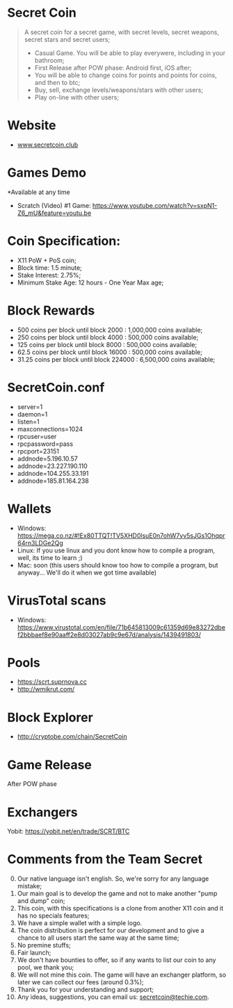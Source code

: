 # Secret Coin

> A secret coin for a secret game, with secret levels, secret weapons, secret stars and secret users;
> * Casual Game. You will be able to play everywere, including in your bathroom;
> * First Release after POW phase: Android first, iOS after;
> * You will be able to change coins for points and points for coins, and then to btc;
> * Buy, sell, exchange levels/weapons/stars with other users;
> * Play on-line with other users;

# Website
* www.secretcoin.club

# Games Demo
*Available at any time
* Scratch (Video) #1 Game: https://www.youtube.com/watch?v=sxpN1-Z6_mU&feature=youtu.be

# Coin Specification:
* X11 PoW + PoS coin;
* Block time: 1.5 minute;
* Stake Interest: 2.75%;
* Minimum Stake Age: 12 hours - One Year Max age;

# Block Rewards
* 500 coins per block until block 2000 : 1,000,000 coins available;
* 250 coins per block until block 4000 : 500,000 coins available;
* 125 coins per block until block 8000 : 500,000 coins available;
* 62.5 coins per block until block 16000 : 500,000 coins available;
* 31.25 coins per block until block 224000 : 6,500,000 coins available;

# SecretCoin.conf
* server=1
* daemon=1
* listen=1
* maxconnections=1024
* rpcuser=user
* rpcpassword=pass
* rpcport=23151
* addnode=5.196.10.57
* addnode=23.227.190.110
* addnode=104.255.33.191
* addnode=185.81.164.238

#  Wallets
* Windows: https://mega.co.nz/#!Ex80TTQT!TV5XHD0lsuE0n7ohW7yv5sJGs1Ohqpr64rn3LDGe2Qg
* Linux: If you use linux and you dont know how to compile a program, well, its time to learn ;)
* Mac: soon (this users should know too how to compile a program, but anyway... We'll do it when we got time available)

# VirusTotal scans
* Windows: https://www.virustotal.com/en/file/71b645813009c61359d69e83272dbef2bbbaef8e90aaff2e8d03027ab9c9e67d/analysis/1439491803/

# Pools
* https://scrt.suprnova.cc
* http://wmikrut.com/

# Block Explorer
* http://cryptobe.com/chain/SecretCoin

# Game Release
After POW phase

# Exchangers
Yobit: https://yobit.net/en/trade/SCRT/BTC

# Comments from the Team Secret
0. Our native language isn't english. So, we're sorry for any language mistake;
1. Our main goal is to develop the game and not to make another "pump and dump" coin;
2. This coin, with this specifications is a clone from another X11 coin and it has no specials features;
3. We have a simple wallet with a simple logo.
4. The coin distribution is perfect for our development and to give a chance to all users start the same way at the same time;
5. No premine stuffs;
6. Fair launch;
7. We don't have bounties to offer, so if any wants to list our coin to any pool, we thank you;
8. We will not mine this coin. The game will have an exchanger platform, so later we can collect our fees (around 0.3%);
9. Thank you for your understanding and support;
10. Any ideas, suggestions, you can email us: secretcoin@techie.com.
